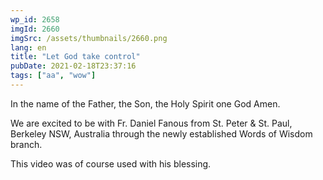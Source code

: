 ```yaml
---
wp_id: 2658
imgId: 2660
imgSrc: /assets/thumbnails/2660.png
lang: en
title: "Let God take control"
pubDate: 2021-02-18T23:37:16
tags: ["aa", "wow"]
---
```

<!-- page: 6 -->

<p>In the name of the Father, the Son, the Holy Spirit one God Amen.</p>
<p>We are excited to be with Fr. Daniel Fanous from St. Peter &amp; St. Paul, Berkeley NSW, Australia through the newly established Words of Wisdom branch.</p>
<p>This video was of course used with his blessing.</p>
<p>&nbsp;</p>
